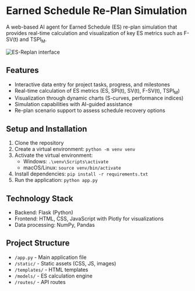 # Earned Schedule Re-Plan Simulation

A web-based AI agent for Earned Schedule (ES) re-plan simulation that provides real-time calculation and visualization of key ES metrics such as F-SV(t) and TSPI<sub>M</sub>.

![ES-Replan interface](https://github.com/user-attachments/assets/8a69f10d-025f-4d1a-bced-96c1775ffdd2)

## Features

- Interactive data entry for project tasks, progress, and milestones
- Real-time calculation of ES metrics (ES, SPI(t), SV(t), F-SV(t), TSPI<sub>M</sub>)
- Visualization through dynamic charts (S-curves, performance indices)
- Simulation capabilities with AI-guided assistance
- Re-plan scenario support to assess schedule recovery options

## Setup and Installation

1. Clone the repository
2. Create a virtual environment: `python -m venv venv`
3. Activate the virtual environment:
   - Windows: `.\venv\Scripts\activate`
   - macOS/Linux: `source venv/bin/activate`
4. Install dependencies: `pip install -r requirements.txt`
5. Run the application: `python app.py`

## Technology Stack

- Backend: Flask (Python)
- Frontend: HTML, CSS, JavaScript with Plotly for visualizations
- Data processing: NumPy, Pandas

## Project Structure

- `/app.py` - Main application file
- `/static/` - Static assets (CSS, JS, images)
- `/templates/` - HTML templates
- `/models/` - ES calculation engine
- `/routes/` - API routes
